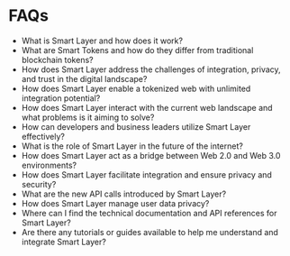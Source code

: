 # FAQs

- What is Smart Layer and how does it work?
- What are Smart Tokens and how do they differ from traditional blockchain tokens?
- How does Smart Layer address the challenges of integration, privacy, and trust in the digital landscape?
- How does Smart Layer enable a tokenized web with unlimited integration potential?
- How does Smart Layer interact with the current web landscape and what problems is it aiming to solve?
- How can developers and business leaders utilize Smart Layer effectively?
- What is the role of Smart Layer in the future of the internet?
- How does Smart Layer act as a bridge between Web 2.0 and Web 3.0 environments?
- How does Smart Layer facilitate integration and ensure privacy and security?
- What are the new API calls introduced by Smart Layer?
- How does Smart Layer manage user data privacy?
- Where can I find the technical documentation and API references for Smart Layer?
- Are there any tutorials or guides available to help me understand and integrate Smart Layer?
